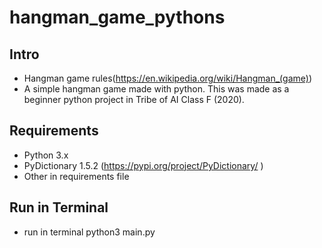 # hangman_game_pythons
## Intro
- Hangman game rules(https://en.wikipedia.org/wiki/Hangman_(game))
- A simple hangman game made with python. This was made as a beginner python project in Tribe of AI Class F (2020).
## Requirements
- Python 3.x
- PyDictionary 1.5.2 (https://pypi.org/project/PyDictionary/ )
- Other in requirements file
## Run in Terminal
- run in terminal python3 main.py
